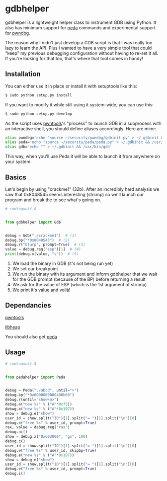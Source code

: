 # gdbhelper
gdbhelper is a lightweight helper class to instrument GDB using Python. It also has minimum support for [peda](https://github.com/longld/peda)
commands and experimental support for [pwndbg](https://github.com/zachriggle/pwndbg).

The reason why I didn't just develop a GDB script is that I was really too lazy to learn the API. Plus I wanted to have
a very simple tool that could "keep" my previous debugging configuration without having to re-set it all. If you're
looking for that too, that's where that tool comes in handy!

## Installation
You can either use it in place or install it with setuptools like this:
```bash
$ sudo python setup.py install
```
If you want to modify it while still using it system-wide, you can use this:
```bash
$ sudo python setup.py develop
```
As the script uses [pwntools](https://github.com/Gallopsled/pwntools)'s "process" to launch GDB in a subprocess with an
interactive shell, you should define aliases accordingly. Here are mine:
```bash
alias pwndbg='echo "source ~/security/pwndbg/gdbinit.py" > ~/.gdbinit && /usr/bin/gdb'
alias peda='echo "source ~/security/peda/peda.py" > ~/.gdbinit && /usr/bin/gdb'
alias gdb='echo "" > ~/.gdbinit && /usr/bin/gdb'
```
This way, when you'll use Peda it will be able to launch it from anywhere on your system.

## Basics
Let's begin by using "crackme1" (32b). After an incredibly hard analysis we saw that 0x8048545 seems interesting
(strcmp) so we'll launch our program and break the to see what's going on.
```python
# coding=utf-8


from gdbhelper import Gdb


debug = Gdb("./crackme1")  # (1)
debug.bp("*0x8048545")  # (2)
debug.r("blurp", prompt=True)  # (3)
value = debug.reg("esp")[1]  # (4)
print(debug.x(value, "s"))  # (5)
```
1. We load the binary in GDB (it's not being run yet)
2. We set our breakpoint
3. We run the binary with its argument and inform gdbhelper that we wait for the GDB prompt (because of the BP) before
returning a result
4. We ask for the value of ESP (which is the 1st argument of strcmp)
5. We print it's value and voilà!

## Dependancies
[pwntools](https://github.com/Gallopsled/pwntools)

[libheap](https://github.com/cloudburst/libheap)


You should also get [peda](https://github.com/longld/peda)


## Usage
```python
# coding=utf-8


from pedahelper import Peda


debug = Peda("./abcd", until=">")
debug.bp("*0x0000000000400b69")
debug.r(until="show\n>")
debug.e("new %s" % ("A"*0x75))
debug.e("new %s" % ("A"*0x107))
show = debug.e("show")
user_id = show.split("ID")[1].split("= ")[1].split("\n")[0]
debug.e("free %s" % user_id, prompt=True)
rax, value = debug.reg("rax")
debug.ni()
show = debug.x("0x603000", "gx", 100)
debug.c()
user_id = show.split("ID")[1].split("= ")[1].split("\n")[0]
debug.e("free %s" % user_id, skipbp=True)
debug.e("new %s" % ("A"*0x107))
show = debug.e("show")
user_id = show.split("ID")[1].split("= ")[1].split("\n")[0]
debug.e("free %s" % user_id, prompt=True)
debug.i()

```
